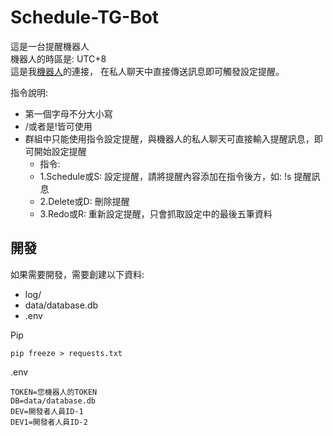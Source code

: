 # Schedule-TG-Bot

這是一台提醒機器人  
機器人的時區是: UTC+8  
這是我[機器人](https://t.me/EZMider_bot)的連接，
在私人聊天中直接傳送訊息即可觸發設定提醒。

指令說明: 
- 第一個字母不分大小寫
- /或者是!皆可使用
- 群組中只能使用指令設定提醒，與機器人的私人聊天可直接輸入提醒訊息，即可開始設定提醒
  - 指令:
  - 1.Schedule或S: 設定提醒，請將提醒內容添加在指令後方，如: !s 提醒訊息
  - 2.Delete或D: 刪除提醒
  - 3.Redo或R: 重新設定提醒，只會抓取設定中的最後五筆資料

## 開發

如果需要開發，需要創建以下資料:

- log/
- data/database.db
- .env

Pip
```
pip freeze > requests.txt
```

.env
```dotenv
TOKEN=您機器人的TOKEN
DB=data/database.db
DEV=開發者人員ID-1
DEV1=開發者人員ID-2
```
